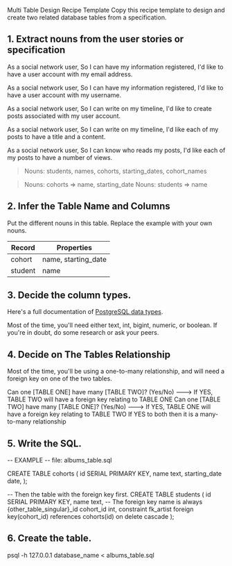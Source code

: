 Multi Table Design Recipe Template
Copy this recipe template to design and create two related database tables from a specification.

## 1. Extract nouns from the user stories or specification

As a social network user,
So I can have my information registered,
I'd like to have a user account with my email address.

As a social network user,
So I can have my information registered,
I'd like to have a user account with my username.

As a social network user,
So I can write on my timeline,
I'd like to create posts associated with my user account.

As a social network user,
So I can write on my timeline,
I'd like each of my posts to have a title and a content.

As a social network user,
So I can know who reads my posts,
I'd like each of my posts to have a number of views.

> Nouns: students, names, cohorts, starting_dates, cohort_names

> Nouns: cohorts => name, starting_date
> Nouns: students => name

## 2. Infer the Table Name and Columns
Put the different nouns in this table. Replace the example with your own nouns.

| Record	   | Properties           |
| ---------- | -------------------- |
| cohort	   | name, starting_date  |
| student	   | name                 |

## 3. Decide the column types.
Here's a full documentation of [PostgreSQL data types](https://www.postgresql.org/docs/current/datatype.html).

Most of the time, you'll need either text, int, bigint, numeric, or boolean. If you're in doubt, do some research or ask your peers.

## 4. Decide on The Tables Relationship
Most of the time, you'll be using a one-to-many relationship, and will need a foreign key on one of the two tables.

Can one [TABLE ONE] have many [TABLE TWO]? (Yes/No) ---> If YES, TABLE TWO will have a foreign key relating to TABLE ONE
Can one [TABLE TWO] have many [TABLE ONE]? (Yes/No) ---> If YES, TABLE ONE will have a foreign key relating to TABLE TWO
If YES to both then it is a many-to-many relationship

## 5. Write the SQL.
-- EXAMPLE
-- file: albums_table.sql

CREATE TABLE cohorts (
  id SERIAL PRIMARY KEY,
  name text,
  starting_date date,
);

-- Then the table with the foreign key first.
CREATE TABLE students (
  id SERIAL PRIMARY KEY,
  name text,
-- The foreign key name is always {other_table_singular}_id
  cohort_id int,
  constraint fk_artist foreign key(cohort_id)
    references cohorts(id)
    on delete cascade
);
## 6. Create the table.
psql -h 127.0.0.1 database_name < albums_table.sql